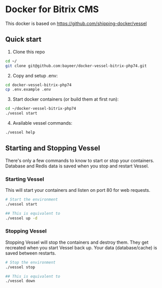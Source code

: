 # Docker for Bitrix CMS

This docker is based on https://github.com/shipping-docker/vessel


## Quick start

1. Clone this repo
```bash
cd ~/
git clone git@github.com:bayeer/docker-vessel-bitrix-php74.git
```

2. Copy and setup .env:
```bash
cd docker-vessel-bitrix-php74
cp .env.example .env
```

3. Start docker containers (or build them at first run):
```bash
cd ~/docker-vessel-bitrix-php74
./vessel start
```

4. Available vessel commands:
```bash
./vessel help
```


## Starting and Stopping Vessel

There's only a few commands to know to start or stop your containers. Database and Redis data is saved when you stop and restart Vessel.


### Starting Vessel

This will start your containers and listen on port 80 for web requests.

```bash
# Start the environment
./vessel start

## This is equivalent to
./vessel up -d
```


### Stopping Vessel

Stopping Vessel will stop the containers and destroy them. They get recreated when you start Vessel back up. Your data (database/cache) is saved between restarts.

```bash
# Stop the environment
./vessel stop

## This is equivalent to
./vessel down
```

